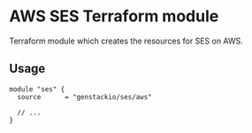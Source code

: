 # AWS SES Terraform module

Terraform module which creates the resources for SES on AWS.

## Usage

```hcl
module "ses" {
  source      = "genstackio/ses/aws"

  // ...
}
```
